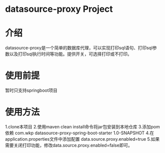 # datasource-proxy Project

# 介绍
datasource-proxy是一个简单的数据库代理，可以实现打印sql语句、打印sql参数以及打印sql执行时间等功能。提供开关，可选择打印或不打印。


# 使用前提
暂时只支持springboot项目


# 使用方法
1.clone本项目
2.使用maven clean install命令将jar包安装到本地仓库
3.添加pom依赖
    <dependency>
    <groupId>com.wkp</groupId>
    <artifactId>datasource-proxy-spring-boot-starter</artifactId>
    <version>1.0-SNAPSHOT</version>
    </dependency>
4.在application.properties文件中添加配置
data.source.proxy.enabled=true
5.如果需要关闭打印功能，修改data.source.proxy.enabled=false即可。